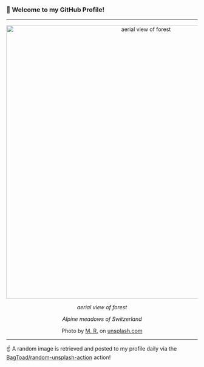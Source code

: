 ### 👋 Welcome to my GitHub Profile!

----

<div align="center">
  <img width="720" src="https://images.unsplash.com/photo-1563913640670-bbc6874d15b4?crop=entropy&cs=tinysrgb&fit=max&fm=jpg&ixid=M3w1NTI0OTR8MHwxfHJhbmRvbXx8fHx8fHx8fDE3MzgyMTc1Mjh8&ixlib=rb-4.0.3&q=80&w=1080" alt="aerial view of forest">
  
  <em>aerial view of forest</em>
  
  <em>Alpine meadows of Switzerland</em>
  
  Photo by [M. R.](null) on [unsplash.com](https://unsplash.com/)
</div>

----

☝️ A random image is retrieved and posted to my profile daily via the [BagToad/random-unsplash-action](https://github.com/BagToad/random-unsplash-action) action!
